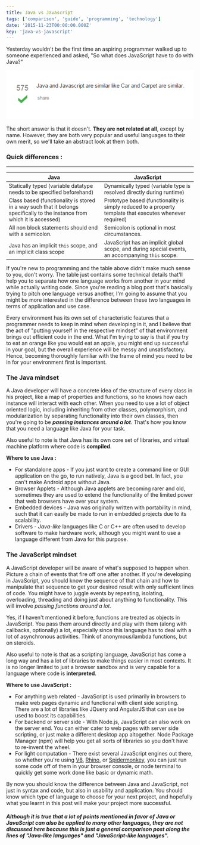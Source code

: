 ```yaml
---
title: Java vs Javascript
tags: ['comparison', 'guide', 'programming', 'technology']
date: '2015-11-23T00:00:00.000Z'
key: 'java-vs-javascript'
---
```


Yesterday wouldn't be the first time an aspiring programmer walked up to someone experienced and asked, "So what does JavaScript have to do with Java?"

[![](./similar.png)](https://stackoverflow.com/questions/245062/whats-the-difference-between-javascript-and-java)

The short answer is that it doesn't. **They are not related at all**, except by name.
However, they are both very popular and useful languages to their own merit, so we'll take an abstract look at them both.

### Quick differences :

---

| Java                                                                                                                       | JavaScript                                                                                               |
| -------------------------------------------------------------------------------------------------------------------------- | -------------------------------------------------------------------------------------------------------- |
| Statically typed (variable datatype needs to be specified beforehand)                                                      | Dynamically typed (variable type is resolved directly during runtime)                                    |
| Class based (functionality is stored in a way such that it belongs specifically to the instance from which it is accessed) | Prototype based (functionality is simply reduced to a property template that executes whenever required) |
| All non block statements should end with a semicolon.                                                                      | Semicolon is optional in most circumstances.                                                             |
| Java has an implicit `this` scope, and an implicit class scope                                                             | JavaScript has an implicit global scope, and during special events, an accompanying `this` scope.        |

If you're new to programming and the table above didn't make much sense to you, don't worry. The table just contains some technical details that'll help you to separate how one language works from another in your mind while actually writing code.
Since you're reading a blog post that's basically trying to pitch one language versus another, I'm going to assume that you might be more interested in the difference between these two languages in terms of application and use case.

Every environment has its own set of characteristic features that a programmer needs to keep in mind when developing in it, and I believe that the act of "putting yourself in the respective mindset" of that environment brings out efficient code in the end.
What I'm trying to say is that if you try to eat an orange like you would eat an apple, you might end up successful in your goal, but the overall experience will be messy and unsatisfactory. Hence, becoming thoroughly familiar with the frame of mind you need to be in for your environment first is important.

### The Java mindset

A Java developer will have a concrete idea of the structure of every class in his project, like a map of properties and functions, so he knows how each instance will interact with each other. When you need to use a lot of object oriented logic, including inheriting from other classes, polymorphism, and modularization by separating functionality into their own classes, then you're going to be _**passing instances around a lot**_. That's how you know that you need a language like Java for your task.

Also useful to note is that Java has its own core set of libraries, and virtual machine platform where code is **compiled**.

**Where to use Java :**

-   For standalone apps - If you just want to create a command line or GUI application on the go, to run natively, Java is a good bet. In fact, you can't make Android apps without Java.
-   Browser Applets - Although Java applets are becoming rarer and old, sometimes they are used to extend the functionality of the limited power that web browsers have over your system.
-   Embedded devices - Java was originally written with portability in mind, such that it can easily be made to run in embedded projects due to its scalability.
-   Drivers - *Java-like* languages like C or C++ are often used to develop software to make hardware work, although you might want to use a language different from Java for this purpose.

### The JavaScript mindset

A JavaScript developer will be aware of what's supposed to happen when. Picture a chain of events that fire off one after another. If you're developing in JavaScript, you should know the sequence of that chain and how to manipulate that sequence to get your desired result with only sufficient lines of code. You might have to juggle events by repeating, isolating, overloading, threading and doing just about anything to functionality. This will involve _passing functions around a lot_.

Yes, if I haven't mentioned it before, functions are treated as objects in JavaScript. You pass them around directly and play with them (along with callbacks, optionally) a lot, especially since this language has to deal with a lot of asynchronous activities. Think of anonymous/lambda functions, but on steroids.

Also useful to note is that as a scripting language, JavaScript has come a long way and has a lot of libraries to make things easier in most contexts. It is no longer limited to just a browser sandbox and is very capable for a language where code is **interpreted**.

**Where to use JavaScript :**

-   For anything web related - JavaScript is used primarily in browsers to make web pages dynamic and functional with client side scripting. There are a lot of libraries like JQuery and AngularJS that can use be used to boost its capabilities.
-   For backend or server side - With Node.js, JavaScript can also work on the server end. You can either cater to web pages with server side scripting, or just make a different desktop app altogether. Node Package Manager (npm) will help you get all sorts of libraries so you don't have to re-invent the wheel.
-   For light computation - There exist several JavaScript engines out there, so whether you're using [V8](https://en.wikipedia.org/wiki/Chrome_V8), [Rhino](<https://en.wikipedia.org/wiki/Rhino_(JavaScript_engine)>), or [Spidermonkey](https://en.wikipedia.org/wiki/SpiderMonkey), you can just run some code off of them in your browser console, or node terminal to quickly get some work done like basic or dynamic math.

By now you should know the difference between Java and JavaScript, not just in syntax and code, but also in usability and application. You should know which type of language to choose for your next project, and hopefully what you learnt in this post will make your project more successful.

##### Although it is true that a lot of points mentioned in favor of Java or JavaScript can also be applied to many other languages, they are not discussed here because this is just a general comparison post along the lines of "Java-like languages" and "JavaScript-like languages".
